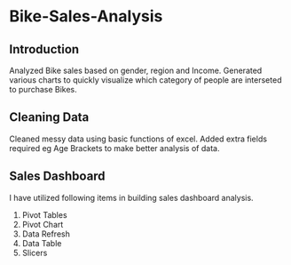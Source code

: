 # Bike-Sales-Analysis

## Introduction

Analyzed Bike sales based on gender, region and Income. Generated various charts  to quickly visualize which category of people are interseted to purchase Bikes. 

## Cleaning Data

Cleaned messy data using basic functions of excel. Added extra fields required eg Age Brackets to make better analysis of data.


## Sales Dashboard

I have utilized following items in building sales dashboard analysis.

1. Pivot Tables
2. Pivot Chart
3. Data Refresh
4. Data Table
5. Slicers
